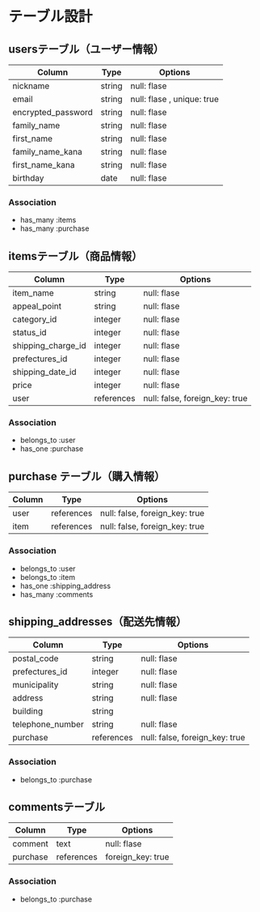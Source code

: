# テーブル設計

## usersテーブル（ユーザー情報）

| Column               | Type     | Options                       |
| -------------------- | -------- | ------------------------------|
| nickname             | string   | null: flase                   |
| email                | string   | null: flase  , unique: true   |
| encrypted_password   | string   | null: flase                   |
| family_name          | string   | null: flase                   |
| first_name           | string   | null: flase                   |
| family_name_kana     | string   | null: flase                   |
| first_name_kana      | string   | null: flase                   |
| birthday             | date     | null: flase                   |


### Association

- has_many :items
- has_many :purchase



## itemsテーブル（商品情報）

| Column              | Type       | Options                          |
| ------------------- | ---------- | ---------------------------------|
| item_name           | string     | null: flase                      |
| appeal_point        | string     | null: flase                      |
| category_id         | integer    | null: flase                      |
| status_id           | integer    | null: flase                      |
| shipping_charge_id  | integer    | null: flase                      |
| prefectures_id      | integer    | null: flase                      |
| shipping_date_id    | integer    | null: flase                      |
| price               | integer    | null: flase                      |
| user                | references | null: false, foreign_key: true   |

### Association

- belongs_to :user
- has_one :purchase




## purchase テーブル（購入情報）

| Column              | Type       | Options                         |
| ------------------- | ---------- | --------------------------------|
| user               | references | null: false, foreign_key: true   |
| item               | references | null: false, foreign_key: true   |

### Association

- belongs_to :user
- belongs_to :item
- has_one :shipping_address
- has_many :comments



## shipping_addresses（配送先情報）

| Column               | Type       | Options                          |
| -------------------- | ---------- | ---------------------------------|
| postal_code          | string     | null: flase                      |
| prefectures_id       | integer    | null: flase                      |
| municipality         | string     | null: flase                      |
| address              | string     | null: flase                      |
| building             | string     |                                  |
| telephone_number     | string     | null: flase                      |
| purchase             | references | null: false, foreign_key: true   |


### Association

- belongs_to :purchase


## commentsテーブル

| Column               | Type       | Options                          |
| -------------------- | ---------- | ---------------------------------|
| comment              | text       | null: flase                      |
| purchase             | references | foreign_key: true                |


### Association

- belongs_to :purchase
